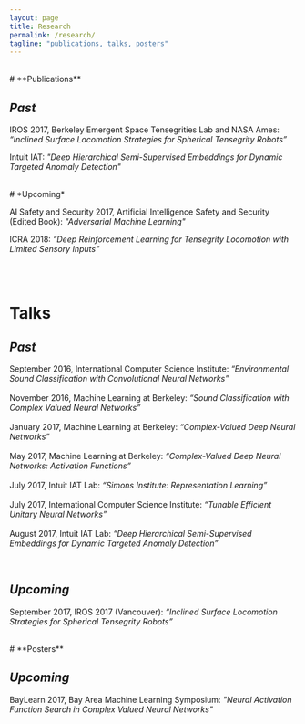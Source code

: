 ```yaml
---
layout: page
title: Research
permalink: /research/
tagline: "publications, talks, posters"
---
```


<br>
# **Publications**

## *Past*


IROS 2017, Berkeley Emergent Space Tensegrities Lab and NASA Ames: *“Inclined Surface Locomotion Strategies for Spherical Tensegrity Robots”*
<br>

Intuit IAT: *"Deep Hierarchical Semi-Supervised Embeddings for Dynamic Targeted Anomaly Detection"*


<br>
# *Upcoming*

AI Safety and Security 2017, Artificial Intelligence Safety and Security (Edited Book): *"Adversarial Machine Learning"*
<br>

ICRA 2018: *“Deep Reinforcement Learning for Tensegrity Locomotion with Limited Sensory Inputs”*

<br><br>
# **Talks**

## *Past*

September 2016, International Computer Science Institute: *“Environmental Sound Classification with Convolutional Neural Networks”*
<br><br>
November 2016, Machine Learning at Berkeley: *“Sound Classification with Complex Valued Neural Networks”*
<br><br>
January 2017, Machine Learning at Berkeley: *“Complex-Valued Deep Neural Networks”*
<br><br>
May 2017, Machine Learning at Berkeley: *“Complex-Valued Deep Neural Networks: Activation Functions”*
<br><br>
 July 2017, Intuit IAT Lab: *“Simons Institute: Representation Learning”*
<br><br>
 July 2017, International Computer Science Institute: *“Tunable Efficient Unitary Neural Networks”*
<br><br>
August 2017, Intuit IAT Lab: *“Deep Hierarchical Semi-Supervised Embeddings for Dynamic Targeted Anomaly Detection”*
  
<br>

## *Upcoming*
September 2017, IROS 2017 (Vancouver): *“Inclined Surface Locomotion Strategies for Spherical Tensegrity Robots”*

<br>
# **Posters**

## *Upcoming*

BayLearn 2017, Bay Area Machine Learning Symposium: *"Neural Activation Function Search in Complex Valued Neural Networks"*


